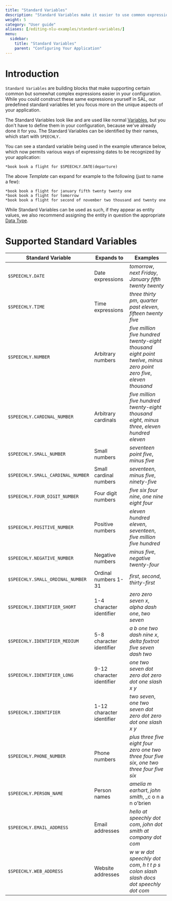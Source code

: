 ```yaml
---
title: "Standard Variables"
description: "Standard Variables make it easier to use common expressions in your configuration without having to write everything from scratch yourself"
weight: 5
category: "User guide"
aliases: [/editing-nlu-examples/standard-variables/]
menu:
  sidebar:
    title: "Standard Variables"
    parent: "Configuring Your Application"
---
```


# Introduction

`Standard Variables` are building blocks that make supporting certain common but somewhat complex expressions easier in your configuration. While you could construct these same expressions yourself in SAL, our predefined standard variables let you focus more on the unique aspects of your application.

The Standard Variables look like and are used like normal [Variables](/slu-examples/cheat-sheet/#variables), but you don't have to define them in your configuration, because we've already done it for you. The Standard Variables can be identified by their names, which start with `SPEECHLY.`

You can see a standard variable being used in the example utterance below, which now permits various ways of expressing dates to be recognized by your application:
```
*book book a flight for $SPEECHLY.DATE(departure)
```
The above *Template* can expand for example to the following (just to name a few):
```
*book book a flight for january fifth twenty twenty one
*book book a flight for tomorrow
*book book a flight for second of november two thousand and twenty one
```

While Standard Variables can be used as such, if they appear as entity values, we also recommend assigning the entity in question the appropriate [Data Type](/slu-examples/postprocessing).



# Supported Standard Variables

| Standard Variable                 | Expands to                | Examples                                                 |
| --------------------------------- | ------------------------- | -------------------------------------------------------- |
|`$SPEECHLY.DATE`                   | Date expressions          | _tomorrow_, _next Friday_, _January fifth twenty twenty_ |
|`$SPEECHLY.TIME`                   | Time expressions          | _three thirty pm_, _quarter past eleven_, _fifteen twenty five_ |
|`$SPEECHLY.NUMBER`                 | Arbitrary numbers         | _five million five hundred twenty-eight thousand eight point twelve_, _minus zero point zero five_, _eleven thousand_ | 
|`$SPEECHLY.CARDINAL_NUMBER`        | Arbitrary cardinals       | _five million five hundred twenty-eight thousand eight_, _minus three_, _eleven hundred eleven_       |
|`$SPEECHLY.SMALL_NUMBER`           | Small numbers             | _seventeen point five_, _minus five_ |
|`$SPEECHLY.SMALL_CARDINAL_NUMBER`  | Small cardinal numbers    | _seventeen_, _minus five_, _ninety-five_ |
|`$SPEECHLY.FOUR_DIGIT_NUMBER`      | Four digit numbers        | _five six four nine_, _one nine eight four_ |
|`$SPEECHLY.POSITIVE_NUMBER`        | Positive numbers          | _eleven hundred eleven_, _seventeen_, _five million five hundred_ |
|`$SPEECHLY.NEGATIVE_NUMBER`        | Negative numbers          | _minus five_, _negative twenty-four_
|`$SPEECHLY.SMALL_ORDINAL_NUMBER`   | Ordinal numbers 1-31      | _first_, _second_, _thirty-first_
|`$SPEECHLY.IDENTIFIER_SHORT`       | 1-4 character identifier  | _zero zero seven x_, _alpha dash one_, _two seven_ |
|`$SPEECHLY.IDENTIFIER_MEDIUM`      | 5-8 character identifier  | _a b one two dash nine x_, _delta foxtrot five seven dash two_ |
|`$SPEECHLY.IDENTIFIER_LONG`        | 9-12 character identifier | _one two seven dot zero dot zero dot one slash x y_ |
|`$SPEECHLY.IDENTIFIER`             | 1-12 character identifier | _two seven_, _one two seven dot zero dot zero dot one slash x y_ |
|`$SPEECHLY.PHONE_NUMBER`           | Phone numbers             | _plus three five eight four zero one two three four five six_, _one two three four five six_ |
|`$SPEECHLY.PERSON_NAME`            | Person names              | _amelia m earhart_, _john smith_, _c o n a n o'brien |
|`$SPEECHLY.EMAIL_ADDRESS`          | Email addresses           | _hello at speechly dot com_, _john dot smith at company dot com_ |
|`$SPEECHLY.WEB_ADDRESS`            | Website addresses         | _w w w dot speechly dot com_, _h t t p s colon slash slash docs dot speechly dot com_ |
